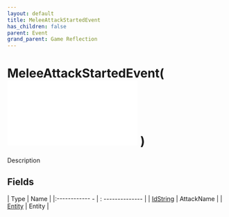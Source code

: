 ```yaml
---
layout: default
title: MeleeAttackStartedEvent
has_children: false
parent: Event
grand_parent: Game Reflection
---
```

# MeleeAttackStartedEvent( ![ EntityEventBase ](game-reflection/events/entity_event_base.md) )
Description 

## Fields
| Type | Name |
|:------------ - | : -------------- |
| [IdString](game-reflection/components/id_string.md) | AttackName |
| [Entity](game-reflection/classes/entity.md) | Entity |
